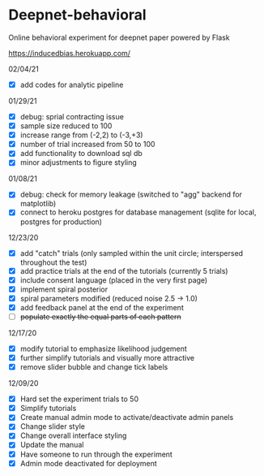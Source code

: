 # Deepnet-behavioral
Online behavioral experiment for deepnet paper powered by Flask

https://inducedbias.herokuapp.com/

<!-- TODO: -->

02/04/21 <br>
- [x] add codes for analytic pipeline

01/29/21 <br>
- [x] debug: sprial contracting issue
- [x] sample size reduced to 100
- [x] increase range from (-2,2) to (-3,+3)
- [x] number of trial increased from 50 to 100
- [x] add functionality to download sql db
- [x] minor adjustments to figure styling

01/08/21 <br>
- [x] debug: check for memory leakage (switched to "agg" backend for matplotlib)
- [x] connect to heroku postgres for database management (sqlite for local, postgres for production)

12/23/20 <br>
- [x] add "catch" trials (only sampled within the unit circle; interspersed throughout the test)
- [x] add practice trials at the end of the tutorials (currently 5 trials)
- [x] include consent language (placed in the very first page)
- [x] implement spiral posterior
- [x] spiral parameters modified (reduced noise 2.5 -> 1.0)
- [x] add feedback panel at the end of the experiment
- [ ] <strike>populate exactly the equal parts of each pattern</strike>

12/17/20 <br>
- [x] modify tutorial to emphasize likelihood judgement
- [x] further simplify tutorials and visually more attractive
- [x] remove slider bubble and change tick labels

12/09/20 <br>
- [x] Hard set the experiment trials to 50
- [x] Simplify tutorials
- [x] Create manual admin mode to activate/deactivate admin panels
- [x] Change slider style
- [x] Change overall interface styling
- [x] Update the manual
- [x] Have someone to run through the experiment
- [x] Admin mode deactivated for deployment